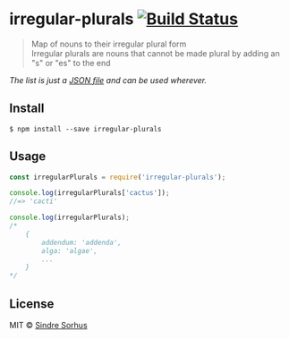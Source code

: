 # irregular-plurals [![Build Status](https://travis-ci.org/sindresorhus/irregular-plurals.svg?branch=master)](https://travis-ci.org/sindresorhus/irregular-plurals)

> Map of nouns to their irregular plural form  
> Irregular plurals are nouns that cannot be made plural by adding an "s" or "es" to the end

*The list is just a [JSON file](irregular-plurals.json) and can be used wherever.*


## Install

```
$ npm install --save irregular-plurals
```


## Usage

```js
const irregularPlurals = require('irregular-plurals');

console.log(irregularPlurals['cactus']);
//=> 'cacti'

console.log(irregularPlurals);
/*
    {
        addendum: 'addenda',
        alga: 'algae',
        ...
    }
*/
```


## License

MIT © [Sindre Sorhus](http://sindresorhus.com)
